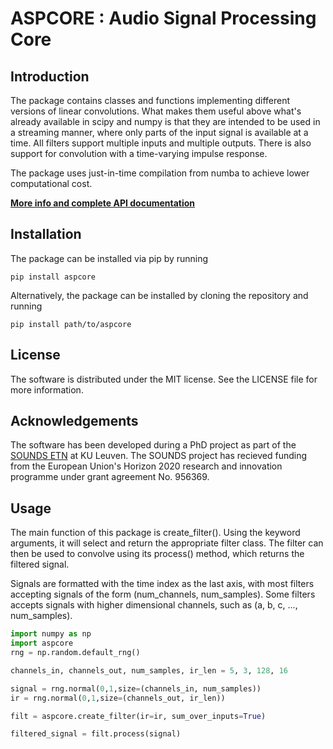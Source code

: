 # ASPCORE : Audio Signal Processing Core
## Introduction
The package contains classes and functions implementing different versions of linear convolutions. What makes them useful above what's already available in scipy and numpy is that they are intended to be used in a streaming manner, where only parts of the input signal is available at a time. All filters support multiple inputs and multiple outputs. There is also support for convolution with a time-varying impulse response. 

The package uses just-in-time compilation from numba to achieve lower computational cost. 

**[More info and complete API documentation](https://sounds-research.github.io/aspcore/)**

## Installation
The package can be installed via pip by running
```
pip install aspcore
```
Alternatively, the package can be installed by cloning the repository and running
```
pip install path/to/aspcore
```

## License
The software is distributed under the MIT license. See the LICENSE file for more information.

## Acknowledgements
The software has been developed during a PhD project as part of the [SOUNDS ETN](https://www.sounds-etn.eu) at KU Leuven. The SOUNDS project has recieved funding from the European Union's Horizon 2020 research and innovation programme under grant agreement No. 956369.


## Usage
The main function of this package is create_filter(). Using the keyword arguments, it will select and return the appropriate filter class. The filter can then be used to convolve using its process() method, which returns the filtered signal. 

Signals are formatted with the time index as the last axis, with most filters accepting signals of the form (num_channels, num_samples). Some filters accepts signals with higher dimensional channels, such as (a, b, c, ..., num_samples). 

```python
import numpy as np
import aspcore
rng = np.random.default_rng()

channels_in, channels_out, num_samples, ir_len = 5, 3, 128, 16

signal = rng.normal(0,1,size=(channels_in, num_samples))
ir = rng.normal(0,1,size=(channels_out, ir_len))

filt = aspcore.create_filter(ir=ir, sum_over_inputs=True)

filtered_signal = filt.process(signal)
```